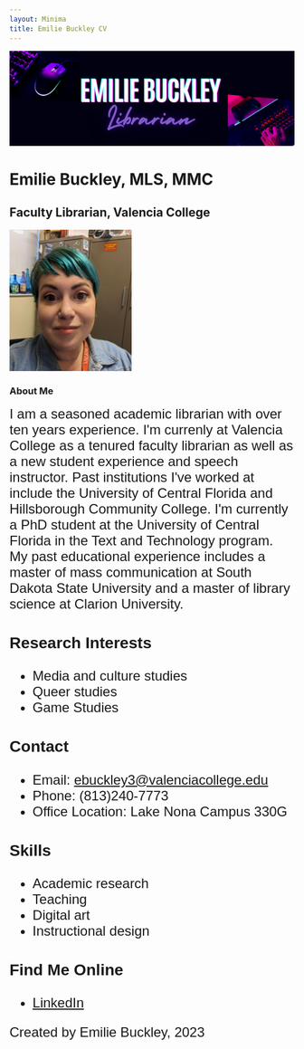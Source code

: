 ```yaml
---
layout: Minima
title: Emilie Buckley CV
---
```

![Featured Image](assets/websiteheader.png)

# Emilie Buckley, MLS, MMC
## Faculty Librarian, Valencia College

![Featured Image](assets/profile.png)
### About Me
<span style="font-family: Arial; font-size: 24px;">
I am a seasoned academic librarian with over ten years experience. I'm currenly at Valencia College as a tenured faculty librarian as well as a new student experience and speech instructor. Past institutions I've worked at include the University of Central Florida and Hillsborough Community College. I'm currently a PhD student at the University of Central Florida in the Text and Technology program. My past educational experience includes a master of mass communication at South Dakota State University and a master of library science at Clarion University. 


### Research Interests
* Media and culture studies
* Queer studies
* Game Studies

### Contact
* Email: ebuckley3@valenciacollege.edu
* Phone: (813)240-7773
* Office Location: Lake Nona Campus 330G

### Skills
* Academic research
* Teaching
* Digital art
* Instructional design

### Find Me Online
* [LinkedIn](https://www.linkedin.com/in/emiliebuckley/)










Created by Emilie Buckley, 2023
